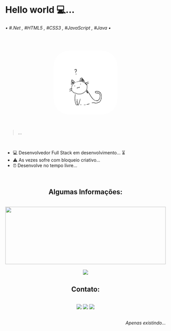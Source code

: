 <h1>Hello world 💻...</h1>

<h6>• #.Net , #HTML5 , #CSS3 , #JavaScript , #Java •</h6>

<br>

<p align="center"><img height="200px" style="border-radius: 48px;" src="https://github.com/BR-Darkness/BR-Darkness/blob/main/Confused-Cat.gif"></p>

<br>

> ...

<br>

- 💻 Desenvolvedor Full Stack em desenvolvimento... ⏳
- ⚠ As vezes sofre com bloqueio criativo...
- ⏰ Desenvolve no tempo livre...

<br>

<h2 align="center">Algumas Informações: </h2>

<br>

<img height="180em" width="100%" src="https://github-readme-stats.vercel.app/api?username=BR-Darkness&show_icons=true&theme=tokyonight&include_all_commits=true&count_private=false&locale=pt-br&border_radius=16px">

<p align="center"><img src="https://github-readme-stats.vercel.app/api/top-langs/?username=BR-Darkness&hide_progress=true&theme=tokyonight&border_radius=16px"></p>

<h2 align="center">Contato: </h2>

<br>

  <div align="center">
  <a href="mailto:BRvitorgalindo@gmail.com"><img src="https://img.shields.io/badge/-%C2%A0Gmail-%23282828?style=for-the-badge&logo=gmail&logoColor=red" target="_blank"></a>
  <a href="https://www.linkedin.com/in/vitor-galindo/"><img src="https://img.shields.io/badge/-Linkedin-0077b5?style=for-the-badge&logo=linkedin&logoColor=white" target="_blank"></a>
  <a href="https://github.com/BR-Darkness"><img src="https://img.shields.io/badge/-GitHub-282828?style=for-the-badge&logo=github&logoColor=fdfdfd" target="_blank"></a>
  </div>

<br>

<p align="right"><i>Apenas existindo...</i></p>
